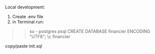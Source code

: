 Local development:
1. Create .env file
2. in Terminal run:
> > su - postgres
> psql
> CREATE DATABASE financier ENCODING "UTF8";
> \c financier

copy/paste init.sql
